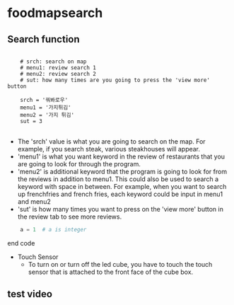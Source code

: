 # foodmapsearch
## Search function
<pre>
<code>
    # srch: search on map
    # menu1: review search 1
    # menu2: review search 2
    # sut: how many times are you going to press the 'view more' button

    srch = '꿔봐로우' 
    menu1 = '가지튀김'
    menu2 = '가지 튀김'
    sut = 3   
</code>
</pre>

   * The 'srch' value is what you are going to search on the map. For example, if you search steak, various steakhouses will appear. 
   * 'menu1' is what you want keyword in the review of restaurants that you are going to look for through the program. 
  * 'menu2' is additional keyword that the program is going to look for from the reviews in addition to menu1. This could also be used to search a keyword with space in between. For example, when you want to search up frenchfries and french fries, each keyword could be input in menu1 and menu2
  * 'sut' is how many times you want to press on the 'view more' button in the review tab to see more reviews. 
```python
    a = 1  # a is integer
```
end code
* Touch Sensor
   *  To turn on or turn off the led cube, you have to touch the touch sensor that is attached to the front face of the cube box. 
  
## test video
